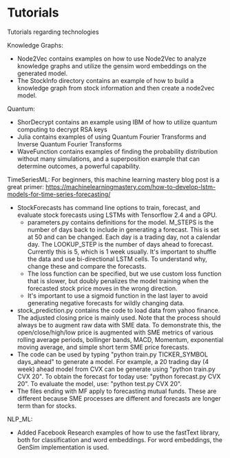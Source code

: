# Tutorials
Tutorials regarding technologies

Knowledge Graphs:
  * Node2Vec contains examples on how to use Node2Vec to analyze knowledge graphs and utilize the gensim word embeddings on the generated model.
  * The StockInfo directory contains an example of how to build a knowledge graph from stock information and then create a node2vec model.
  
Quantum:
  * ShorDecrypt contains an example using IBM of how to utilize quantum computing to decrypt RSA keys
  * Julia contains examples of using Quantum Fourier Transforms and Inverse Quantum Fourier Transforms
  * WaveFunction contains examples of finding the probability distribution without many simulations, and a superposition example that can determine outcomes, a powerful capability.
  
TimeSeriesML:
For beginners, this machine learning mastery blog post is a great primer: https://machinelearningmastery.com/how-to-develop-lstm-models-for-time-series-forecasting/
 * StockForecasts has command line options to train, forecast, and evaluate stock forecasts using LSTMs with Tensorflow 2.4 and a GPU.
   * parameters.py contains definitions for the model.  M_STEPS is the number of days back to include in generating a forecast.  This is set at 50 and can be changed.  Each day is a trading day, not a calendar day.  The LOOKUP_STEP is the number of days ahead to forecast.  Currently this is 5, which is 1 week usually.  It's important to shuffle the data and use bi-directional  LSTM cells.  To understand why, change these and compare the forecasts.
    * The loss function can be specified, but we use custom loss function that is slower, but doubly penalizes the model training when the forecasted stock price moves in the wrong direction.
    * It's important to use a sigmoid function in the last layer to avoid generating negative forecasts for wildly changing data.
  * stock_prediction.py contains the code to load data from yahoo finance.  The adjusted closing price is mainly used.  Note that the process should always be to augment raw data with SME data.  To demonstrate this, the open/close/high/low price is augmented with SME metrics of various rolling average periods, bollinger bands, MACD, Momentum, exponential moving average, and simple short term SME price forecasts.
   * The code can be used by typing "python train.py TICKER_SYMBOL days_ahead" to generate a model.  For example, a 20 trading day (4 week) ahead model from CVX can be generate using "python train.py CVX 20".  To obtain the forecast for today use: "python forecast.py CVX 20".  To evaluate the model, use: "python test.py CVX 20".
   * The files ending with MF apply to forecasting mutual funds.  These are different because SME processes are different and forecasts are longer term than for stocks.
  
NLP_ML:
  * Added Facebook Research examples of how to use the fastText library, both for classification and word embeddings.  For word embeddings, the GenSim implementation is used.
